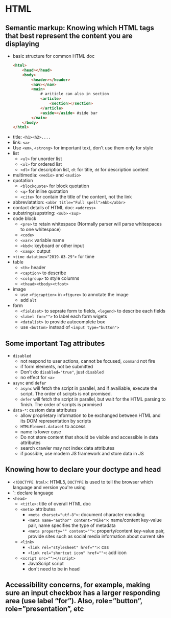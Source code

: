 # HTML

## Semantic markup: Knowing which HTML tags that best represent the content you are displaying
- basic structure for common HTML doc
  ```html
  <html>
      <head></head>
      <body>
          <header></header>
          <nav></nav>
          <main>
              # ariticle can also in section
              <article>
                  <section></section>
              </article>
              <aside></aside> #side bar
          </main>
      </body>
  </html>
  ```
- title: `<h1><h2>....`
- link: `<a>`
- Use `<em>`, `<strong>` for important text, don't use them only for style
- list
  - `<ul>` for unorder list
  - `<ol>` for ordered list
  - `<dl>` for description list, `dt` for title, `dd` for description content
- multimedia: `<vedio>` and `<audio>`
- quotation
  - `<blockquote>` for block quotation
  - `<q>` for inline quotation
  - `<cite>` for contain the title of the content, not the link
- abbreviatation: `<abbr title="Full spell">Abb</abbr>`
- contact details of HTML doc: `<address>`
- substring/supstring: `<sub>` `<sup>`
- code block
  - `<pre>` to retain whitespace (Normally parser will parse whitespaces to one whitespace)
  - `<code>`
  - `<var>`: variable name
  - `<kbd>`: keyboard or other input
  - `<samp>`: output
- `<time datatime="2019-03-29">` for time
- table
  - `<th>` header
  - `<caption>` to describe
  - `<colgroup>` to style columns
  - `<thead><tbody><tfoot>`
- image
  - use `<figcaption>` in `<figure>` to annotate the image
  - add `alt`
- form
  - `<fieldset>` to seprate form to fields, `<legend>` to describe each fields
  - `<label for="">` to label each form wigets
  - `<datalist>` to provide autocomplete box
  - use `<button>` instead of `<input type="button">`

## Some important Tag attributes
- `disabled`
  - not respond to user actions, cannot be focused, `command` not fire
  - if form elements, not be submitted
  - Don't do `disabled="true"`, just `disabled`
  - no effect for `<a>`
- `async` and `defer`
  - `async` will fetch the script in parallel, and if availiable, execute the script. The order of scirpts is not promised.
  - `defer` will fetch the script in parallel, but wait for the HTML parsing to finish. The order of scripts is promised
- `data-*`: custom data attributes
  - allow proprietary information to be exchanged between HTML and its DOM representation by scripts
  - `HTMLElement.dataset` to access
  - name is lower case
  - Do not store content that should be visible and accessible in data attributes
  - search crawler may not index data attributes
  - if possible, use modern JS framework and store data in JS

## Knowing how to declare your doctype and head
- `<!DOCTYPE html>`: HTML5, `DOCTYPE` is used to tell the browser which language and version you're using
- `<html lang="en-US">: declare language
- `<head>`
  - `<title>`: title of overall HTML doc
  - `<meta>` attributes
    - `<meta charset="utf-8">`: document character encoding
    - `<meta name="author" content="Mike">`: name/content key-value pair, name specifies the type of metadata
    - `<meta property="" content="">`: property/content key-value pair, provide sites such as social media information about current site
  - `<link>`
    - `<link rel="stylesheet" href="">`: css
    - `<link rel="shortcut icon" href="">`: add icon
  - `<script src=""></script>`
    - JavaScript script
    - don't need to be in head


## Accessibility concerns, for example, making sure an input checkbox has a larger responding area (use label “for”). Also, role=”button”, role=”presentation”, etc


